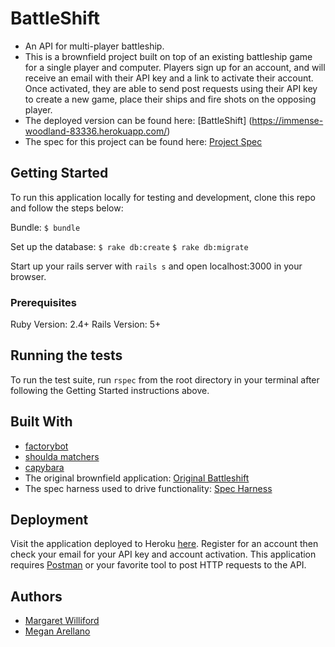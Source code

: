 # BattleShift

* An API for multi-player battleship.
* This is a brownfield project built on top of an existing battleship game for a single player and computer. Players sign up for an account, and will receive an email with their API key and a link to activate their account. Once activated, they are able to send post requests using their API key to create a new game, place their ships and fire shots on the opposing player.
* The deployed version can be found here: [BattleShift] (https://immense-woodland-83336.herokuapp.com/)
* The spec for this project can be found here: [Project Spec](http://backend.turing.io/module3/projects/battleshift)

## Getting Started

To run this application locally for testing and development, clone this repo and follow the steps below:

Bundle:
`$ bundle`

Set up the database:
`$ rake db:create`
`$ rake db:migrate`

Start up your rails server with `rails s`
and open localhost:3000 in your browser.

### Prerequisites

Ruby Version: 2.4+
Rails Version: 5+

## Running the tests

To run the test suite, run `rspec` from the root directory in your terminal after following the Getting Started instructions above.

## Built With

* [factorybot](https://github.com/thoughtbot/factory_bot)
* [shoulda matchers](https://github.com/thoughtbot/shoulda-matchers)
* [capybara](https://github.com/teamcapybara/capybara)
* The original brownfield application: [Original Battleshift](https://github.com/turingschool-examples/battleshift)
* The spec harness used to drive functionality: [Spec Harness](https://github.com/turingschool-examples/battleshift_spec_harness)

## Deployment
Visit the application deployed to Heroku [here](https://immense-woodland-83336.herokuapp.com/). Register for an account then check your email for your API key and account activation. This application requires [Postman](https://www.getpostman.com/) or your favorite tool to post HTTP requests to the API.

## Authors
* [Margaret Williford](https://github.com/lilwillifo)
* [Megan Arellano](https://github.com/ssciolist)
